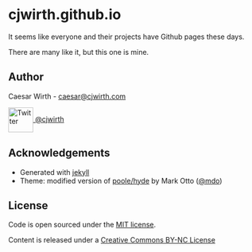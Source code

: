 # cjwirth.github.io

It seems like everyone and their projects have Github pages these days.

There are many like it, but this one is mine.


## Author

Caesar Wirth - caesar@cjwirth.com

[<img src="https://g.twimg.com/Twitter_logo_blue.png" width="50px" alt="Twitter" style="vertical-align: middle;"> @cjwirth](https://twitter.com/cjwirth)

## Acknowledgements

- Generated with [jekyll](http://jekyllrb.com/) 
- Theme: modified version of [poole/hyde](https://github.com/poole/hyde) by Mark Otto ([@mdo](http://twitter.com/mdo))


## License

Code is open sourced under the [MIT license](LICENSE.md).

Content is released under a [Creative Commons BY-NC License](http://creativecommons.org/licenses/by-nc/4.0/)

